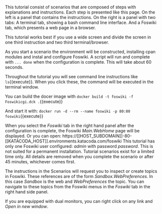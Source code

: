 This tutorial consist of scenarios that are composed of steps with explanations and instructions. Each step is presented like this page. On the left is a panel that contains the instructions. On the right is a panel with two tabs: A terminal tab, showing a bash command line interface. And a Foswiki tab, which presents a web page in a browser.

This tutorial works best if you use a wide screen and divide the screen in one third instruction and two third terminal/browser.

As you start a scenario the environment will be constructed, installing cpan modules and instal and configure Foswiki. A script will run and complete with `... done` when the configuration is complete. This will take about 60 seconds.

Throughout the tutorial you will see command line instructions like `ls`{{execute}}. When you click these, the command will be executed in the terminal window.

You can build the docer image with `docker build -t foswiki -f Foswikicgi.dck .`{{execute}}

And start it with: `docker run -d --rm --name foswiki -p 80:80 foswiki`{{execute}}

When you select the _Foswiki_ tab in the right hand panel after the configuration is complete, the Foswiki _Main.WebHome_ page will be displayed. Or you can open: https://[[HOST_SUBDOMAIN]]-80-[[KATACODA_HOST]].environments.katacoda.com/foswiki This tutorial has only one Foswiki user configured: _admin_ with password _password_. This is not suited for a permanent installation. Tutorial scenarios exist for a limited time only. All details are removed when you complete the scenario or after 45 minutes, whichever comes first.

The instructions in the Scenarios will request you to inspect or create topics in Foswiki. These references are of the form _Sandbox.WebPreferences_. In this case _Sandbox_ is the web and _WebPreferences_ the topic. You can navigate to these topics from the Foswiki menus in the _Foswiki_ tab in the right hand side panel.

If you are equipped with dual monitors, you can right click on any link and _Open in new window_.